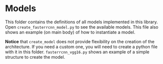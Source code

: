 # Models


This folder contains the definitions of all models implemented in this library.
Open `create_fasterrcnn_model.py` to see the available models.
This file also shows an example (on main body) of how to instantiate a model.

**Notice** that `create_model` does not provide flexibility on the creation of the architecture. If you need a custom one, you will need to create a python file with it in this folder. `fasterrcnn_vgg16.py` shows an example of a simple structure to create the model.